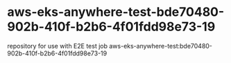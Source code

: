 # aws-eks-anywhere-test-bde70480-902b-410f-b2b6-4f01fdd98e73-19
repository for use with E2E test job aws-eks-anywhere-test:bde70480-902b-410f-b2b6-4f01fdd98e73-19
